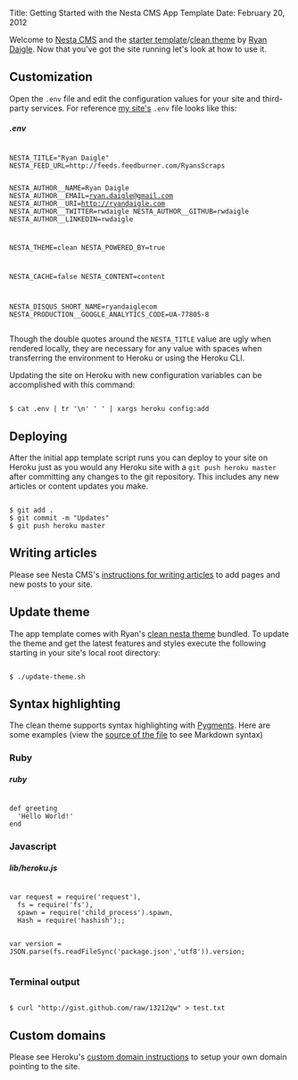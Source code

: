 Title: Getting Started with the Nesta CMS App Template
Date: February 20, 2012

Welcome to [Nesta CMS](http://nestacms.com) and the [starter template](https://github.com/rwdaigle/nesta-app-template)/[clean theme](https://github.com/rwdaigle/nesta-app-template) by [Ryan Daigle](http://ryandaigle.com). Now that you've got the site running let's look at how to use it.

## Customization

Open the `.env` file and edit the configuration values for your site and third-party services. For reference [my site's](http://ryandaigle.com) `.env` file looks like this:

<h5 class="file">.env</h5>
<pre lang="text"><code>
NESTA_TITLE="Ryan Daigle"
NESTA_FEED_URL=http://feeds.feedburner.com/RyansScraps

NESTA_AUTHOR__NAME=Ryan Daigle
NESTA_AUTHOR__EMAIL=ryan.daigle@gmail.com
NESTA_AUTHOR__URI=http://ryandaigle.com
NESTA_AUTHOR__TWITTER=rwdaigle
NESTA_AUTHOR__GITHUB=rwdaigle
NESTA_AUTHOR__LINKEDIN=rwdaigle

NESTA_THEME=clean
NESTA_POWERED_BY=true

NESTA_CACHE=false
NESTA_CONTENT=content

NESTA_DISQUS_SHORT_NAME=ryandaiglecom
NESTA_PRODUCTION__GOOGLE_ANALYTICS_CODE=UA-77805-8
</code></pre>

<div class="note">
Though the double quotes around the <code>NESTA_TITLE</code> value are ugly when rendered locally, they are necessary for any value with spaces when transferring the environment to Heroku or using the Heroku CLI.
</div>

Updating the site on Heroku with new configuration variables can be accomplished with this command:

<pre lang="bash"><code>
$ cat .env | tr '\n' ' ' | xargs heroku config:add 
</code></pre>

## Deploying

After the initial app template script runs you can deploy to your site on Heroku just as you would any Heroku site with a `git push heroku master` after committing any changes to the git repository. This includes any new articles or content updates you make.

<pre lang="bash"><code>
$ git add .
$ git commit -m "Updates"
$ git push heroku master
</code></pre>

## Writing articles

Please see Nesta CMS's [instructions for writing articles](http://nestacms.com/docs/creating-content/pages) to add pages and new posts to your site.

## Update theme

The app template comes with Ryan's [clean nesta theme](https://github.com/rwdaigle/nesta-theme-clean) bundled. To update the theme and get the latest features and styles execute the following starting in your site's local root directory:

<pre lang="bash"><code>
$ ./update-theme.sh
</code></pre>

## Syntax highlighting

The clean theme supports syntax highlighting with [Pygments](http://pygments.org/). Here are some examples (view the [source of the file](https://raw.github.com/rwdaigle/nesta-app-template/master/content/pages/welcome.mdown) to see Markdown syntax)

### Ruby

<h5 class="file">ruby</h5>
<pre lang='ruby'><code>
def greeting
  'Hello World!'
end
</code></pre>

### Javascript
<h5 class="file">lib/heroku.js</h5>
<pre lang='javascript'><code>
var request = require('request'),
  fs = require('fs'),
  spawn = require('child_process').spawn,
  Hash = require('hashish');;

var version = JSON.parse(fs.readFileSync('package.json','utf8')).version;
</code></pre>

### Terminal output

<pre lang='bash'><code>
$ curl "http://gist.github.com/raw/13212qw" > test.txt
</code></pre>

## Custom domains

Please see Heroku's [custom domain instructions](http://devcenter.heroku.com/articles/custom-domains) to setup your own domain pointing to the site.

<!--
## New Relic

_Work in progress_
-->